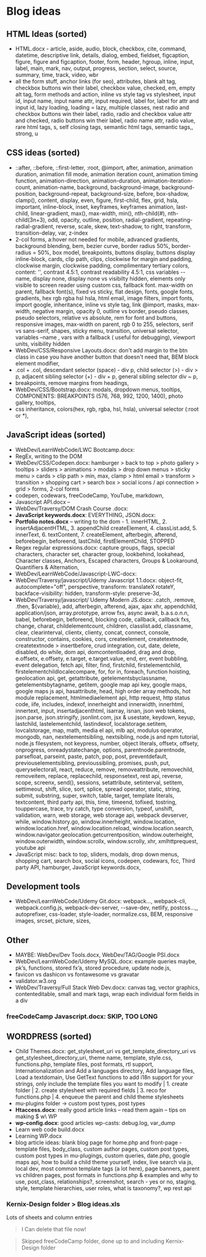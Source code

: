 # Blog ideas

## HTML Ideas (sorted)

- HTML.docx - article, aside, audio, block, checkbox, cite, command, datetime, descriptive link, details, dialog, embed, fieldset, figcaption, figure, figure and figcaption, footer, form, header, hgroup, inline, input, label, main, mark, nav, output, progress, section, select, source, summary, time, track, video, wbr
- all the form stuff, anchor links (for seo), attributes, blank alt tag, checkbox buttons win their label, checkbox value, checked, em, empty alt tag, form methods and action, inline vs style tag vs stylesheet, input id, input name, input name attr, input required, label for, label for attr and input id, lazy loading, loading = lazy, multiple classes, nest radio and checkbox buttons win their label, radio, radio and checkbox value attr and checked, radio buttons win their label, radio name attr, radio value, rare html tags, s, self closing tags, semantic html tags, semantic tags,, strong, u

## CSS ideas (sorted)

- ::after, ::before, ::first-letter, :root, @import, after, animation, animation duration, animation fill mode, animation iteration count, animation timing function, animation-direction, animation-duration, animation-iteration-count, animation-name, background, background-image, background-position, background-repeat, background-size, before, box-shadow, clamp(), content, display, even, figure, first-child, flex, grid, hsla, important, inline-block, inset, keyframes, keyframes animation, last-child, linear-gradient, max(), max-width, min(), nth-child(#), nth-child(3n+3), odd, opacity, outline, position, radial-gradient, repeating-radial-gradient, reverse, scale, skew, text-shadow, to right, transform, transition-delay, var, z-index
- 2-col forms, a:hover not needed for mobile, advanced gradients, background blending, bem, bezier curve, border radius 50%, border-radius = 50%, box model, breakpoints, buttons display, buttons display inline-block, cards, clip path, clips, clockwise for margin and padding, clockwise margin, clockwise padding, complimentary tertiary colors, content: '', contrast 4.5:1, contrast readability 4.5:1, css variables --name, display none, display none vs visibilty hidden, elements only visible to screen reader using custom css, fallback font. max-width on parent, fallback font(s), fixed vs sticky, flat design, fonts, google fonts, gradients, hex rgb rgba hsl hsla, html email, image filters, import fonts, import google, inheritance, inline vs style tag, link @import, masks, max-width, negative margin, opacity 0, outline vs border, pseudo classes, pseudo selectors, relative vs absolute, rem for font and buttons, responsive images, max-width on parent, rgb 0 to 255, selectors, serif vs sans-serif, shapes, sticky menu, transition, universal selector, variables –name , vars with a fallback ( useful for debugging), viewport units, visibility hidden
- WebDev/CSS/Responsive Layouts.docx: don't add margin to the btn class in case you have another button that doesn't need that, BEM block element modifier,
- .col + .col, descendant selector (space) - div p, child selector (>) - div > p, adjacent sibling selector (+) - div + p, general sibling selector div ~ p,
- breakpoints, remove margins from headings,
- WebDev/CSS/Bootstrap.docx: modals, dropdown menus, tooltips, COMPONENTS: BREAKPOINTS (576, 768, 992, 1200, 1400), photo gallery, tooltips,
- css inheritance, colors(hex, rgb, rgba, hsl, hsla), universal selector (:root or \*),

## JavaScript ideas (sorted)

- WebDev/LearnWebCode/LWC Bootcamp.docx:
- RegEx, writing to the DOM
- WebDev/CSS/Codepen.docx: hamburger > back to top > photo gallery > tooltips > sliders > animations > modals > drop down menus > sticky menu > cards > clip path > min, max, clamp > html email > transform > transition > shopping cart > search box > social icons / api connection > grid > forms, 2-col forms
- codepen, codewars, freeCodeCamp, YouTube, markdown,
- Javascript API.docx –
- WebDev/Traversy/DOM Crash Course .docx:
- **JavaScript keywords.docx**: EVERYTHING, JSON.docx:
- **Portfolio notes.docx** – writing to the dom - 1. innerHTML, 2. insertAdjacentHTML, 3. appendChild createElement, 4. classList.add, 5. innerText, 6. textContent, 7. createElement, afterbegin, afterend, beforebegin, beforeend, lastChild, firstElementChild,
  STOPPED
- Regex regular expressions.docx: capture groups, flags, special characters, character set, character group, lookbehind, lookahead, Character classes, Anchors, Escaped characters, Groups & Lookaround, Quantifiers & Alternation,
- WebDev/LearnWebCode/Javascript-LWC-docx:
- WebDev/Traversy/javascript/Udemy Javascript 1.1.docx: object-fit, autocomplete="off", perspective, transform: translateX rotateY, backface-visibility: hidden, transform-style: preserve-3d,
- WebDev/Traversy/javascript/ Udemy Modern JS.docx: .catch, .remove, .then, ${variable}, add, afterbegin, afterend, ajax, ajax xhr, appendchild, application/json, array.prototype, arrow fxs, async await, b.a.s.o.n.n, babel, beforebegin, beforeend, blocking code, callback, callback fxs, change, charat, childelementcount, children, classlist.add, classname, clear, clearinterval, clientx, clienty, concat, connect, console, constructor, contains, cookies, cors, createelement, createtextnode, createtextnode > insertbefore, crud integration, cut, date, delete, disabled, do while, dom api, domcontentloaded, drag and drop, e.offsetx, e.offsety, e.target, e.target.value, end, err, event bubbling, event delegation, fetch api, filter, find, firstchild, firstelementchild, firstelementchildlocalecompare, for, for in, foreach, function hoisting, geolocation api, get, getattribute, getelementsbyclassname, getelementsbytagname, getitem, google map api key, google maps, google maps js api, hasattribute, head, high order array methods, hot module replacement, htmlmediaelement api, http request, http status code, iife, includes, indexof, innerheight and innerwidth, innerhtml, innertext, input, insertadjacenthtml, isarray, isnan, json web tokens, json.parse, json.stringify, jsonlint.com, jsx & usestate, keydown, keyup, lastchild, lastelementchild, lastindexof, localstorage.setitem, lovcalstorage, map, math, media el api, mlb api, modulus operator, mongodb, nan, nextelementsibling, nextsibling, node.js and npm tutorial, node.js filesystem, not keypress, number, object literals, offsetx, offsety, onprogress, onreadystatechange, options, parentnode.parentnode, parsefloat, parseint, paste, patch, pop, post, preventdefault, previouselementsibling, previoussibling, promises, push, put, queryselectorall, react, reduce, remove, removeattribute, removechild, removeitem, replace, replacechild, responsetext, rest api, reverse, scope, screenx, send(), sessions, setattribute, setinterval, setitem, settimeout, shift, slice, sort, splice, spread operator, static, string, submit, substring, super, switch, table, target, template literals, textcontent, third party api, this, time, timeend, tofixed, tostring, touppercase, trace, try catch, type conversion, typeof, unshift, validation, warn, web storage, web storage api, webpack devserver, while, window.history.go, window.innerheight, window.location, window.location.href, window.location.reload, window.location.search, window.navigator.geolocation.getcurrentposition, window.outerheight, window.outerwidth, window.scrollx, window.scrolly, xhr, xmlhttprequest, youtube api
- JavaScript misc: back to top, sliders, modals, drop down menus, shopping cart, search box, social icons, codepen, codewars, fcc, Third party API, hamburger, JavaScript keywords.docx,

## Development tools

- WebDev/LearnWebCode/Udemy Git.docx: webpack..., webpack-cli, webpack.config.js, webpack-dev-server, --save-dev, netlify, postcss...,, autoprefixer, css-loader, style-loader, normalize.css, BEM, responsive images, srcset, picture, sizes,

## Other

- MAYBE: WebDev/Dev Tools.docx, WebDev/TAG/Google PSI.docx
- WebDev/LearnWebCode/Udemy MySQL.docx: example queries maybe, pk’s, functions, stored fx’a, stored procedure, update node.js,
- favicon vs dashicon vs fontawesome vs gravatar
- validator.w3.org
- WebDev/Traversy/Full Stack Web Dev.docx: canvas tag, vector graphics, contenteditable, small and mark tags, wrap each individual form fields in a div

### freeCodeCamp Javascript.docx: SKIP, TOO LONG

## WORDPRESS (sorted)

- Child Themes.docx: get_stylesheet_uri vs get_template_directory_uri vs get_stylesheet_directory_uri, theme name, template, style.css, functions.php, template files, post formats, rtl support, Internationalization and Add a languages directory, Add language files, Load a textdomain, Use GetText functions to add i18n support for your strings, only include the template files you want to modify | 1. create folder | 2. create stylesheet with required fields | 3. reco for functions.php | 4. enqueue the parent and child theme stylesheets
- mu-plugins folder → custom post types, post types
- **Htaccess.docx**: really good article links – read them again – tips on making $ w\ WP
- **wp-config.docx**: good articles wp-casts: debug.log, var_dump
- Learn web code build.docx
- Learning WP.docx
- blog article ideas: blank blog page for home.php and front-page - template files, body_class, custom author pages, custom post types, custom post types in mu-plugings, custom queries, date.php, google maps api, how to build a child theme yourself, index, live search via js, local dev, most common template tags (a lot here), page banners, parent vs children pages, post formats in functions.php & examples and why to use, post_class, relationships?, screenshot, search - yes or no, staging, style, template hierarchies, user roles, what is taxonomy?, wp rest api

### Kernix-Design folder > Blog ideas.xls

Lots of sheets and column entries

> I Can delete that file now!

> Skipped freeCodeCamp folder, done up to and including Kernix-Design folder
